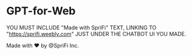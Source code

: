 # GPT-for-Web
YOU MUST INCLUDE "Made with SpriFi" TEXT, LINKING TO "https://sprifi.weebly.com" JUST UNDER THE CHATBOT UI YOU MADE.

Made with ❤️ by @SpriFi Inc.
